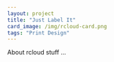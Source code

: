 ```yaml
---
layout: project
title: "Just Label It"
card_image: /img/rcloud-card.png
tags: "Print Design"
---
```


About rcloud stuff ...